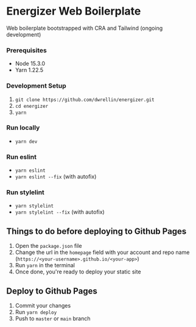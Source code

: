 # Energizer Web Boilerplate

Web boilerplate bootstrapped with CRA and Tailwind (ongoing development)

### Prerequisites

- Node 15.3.0
- Yarn 1.22.5

### Development Setup

1. `git clone https://github.com/dwrellin/energizer.git`
2. `cd energizer`
3. `yarn`

### Run locally

- `yarn dev`

### Run eslint

- `yarn eslint`
- `yarn eslint --fix` (with autofix)

### Run stylelint

- `yarn stylelint`
- `yarn stylelint --fix` (with autofix)

## Things to do before deploying to Github Pages

1. Open the `package.json` file
2. Change the url in the `homepage` field with your account and repo name (`https://<your-username>.github.io/<your-app>`)
3. Run `yarn` in the terminal
4. Once done, you're ready to deploy your static site

## Deploy to Github Pages

1. Commit your changes
2. Run `yarn deploy`
3. Push to `master` or `main` branch

